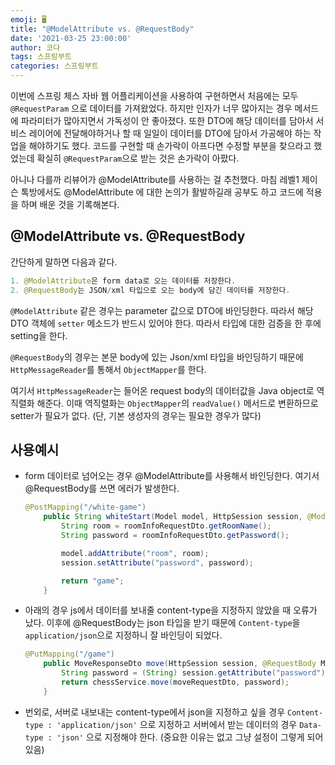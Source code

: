 ```yaml
---
emoji: 🖥
title: "@ModelAttribute vs. @RequestBody"
date: '2021-03-25 23:00:00'
author: 코다
tags: 스프링부트
categories: 스프링부트
---
```


이번에 스프링 체스 자바 웹 어플리케이션을 사용하여 구현하면서 처음에는 모두 `@RequestParam` 으로 데이터를 가져왔었다. 하지만 인자가 너무 많아지는 경우 메서드에 파라미터가 많아지면서 가독성이 안 좋아졌다. 또한 DTO에 해당 데이터를 담아서 서비스 레이어에 전달해야하거나 할 때 일일이 데이터를 DTO에 담아서 가공해야 하는 작업을 해야하기도 했다. 코드를 구현할 때 손가락이 아프다면 수정할 부분을 찾으라고 했었는데 확실히 `@RequestParam`으로 받는 것은 손가락이 아팠다. <br>

아니나 다를까 리뷰어가 @ModelAttribute를 사용하는 걸 추천했다. 마침 레벨1 제이슨 톡방에서도 @ModelAttribute 에 대한 논의가 활발하길래 공부도 하고 코드에 적용을 하며 배운 것을 기록해본다. 

## @ModelAttribute vs. @RequestBody

간단하게 말하면 다음과 같다.

```java
1. @ModelAttribute은 form data로 오는 데이터를 저장한다. 
2. @RequestBody는 JSON/xml 타입으로 오는 body에 담긴 데이터를 저장한다.
```

`@ModelAttribute` 같은 경우는 parameter 값으로 DTO에 바인딩한다. 따라서 해당 DTO 객체에 `setter` 메소드가 반드시 있어야 한다. 따라서 타입에 대한 검증을 한 후에 setting을 한다. 

`@RequestBody`의 경우는 본문 body에 있는 Json/xml 타입을 바인딩하기 때문에 `HttpMessageReader`를 통해서 `ObjectMapper`를 한다. 

여기서 `HttpMessageReader`는 들어온 request body의 데이터값을 Java object로 역직렬화 해준다. 이때 역직렬화는 `ObjectMapper`의 `readValue()` 메서드로 변환하므로 setter가 필요가 없다. (단, 기본 생성자의 경우는 필요한 경우가 많다) 

## 사용예시

- form 데이터로 넘어오는 경우 @ModelAttribute를 사용해서 바인딩한다. 여기서 @RequestBody를 쓰면 에러가 발생한다.

    ```java
    @PostMapping("/white-game")
        public String whiteStart(Model model, HttpSession session, @ModelAttribute RoomInfoRequestDto roomInfoRequestDto) {
            String room = roomInfoRequestDto.getRoomName();
            String password = roomInfoRequestDto.getPassword();

            model.addAttribute("room", room);
            session.setAttribute("password", password);

            return "game";
        }
    ```

- 아래의 경우 js에서 데이터를 보내줄 content-type을 지정하지 않았을 때 오류가 났다. 이후에 @RequestBody는 json 타입을 받기 때문에 `Content-type`을  `application/json`으로 지정하니 잘 바인딩이 되었다.

    ```java
    @PutMapping("/game")
        public MoveResponseDto move(HttpSession session, @RequestBody MoveRequestDto moveRequestDto) {
            String password = (String) session.getAttribute("password");
            return chessService.move(moveRequestDto, password);
        }
    ```

- 번외로, 서버로 내보내는 content-type에서 json을 지정하고 싶을 경우 `Content-type : 'application/json'` 으로 지정하고 서버에서 받는 데이터의 경우 `Data-type : 'json'` 으로 지정해야 한다. (중요한 이유는 없고 그냥 설정이 그렇게 되어 있음)


```toc
```
